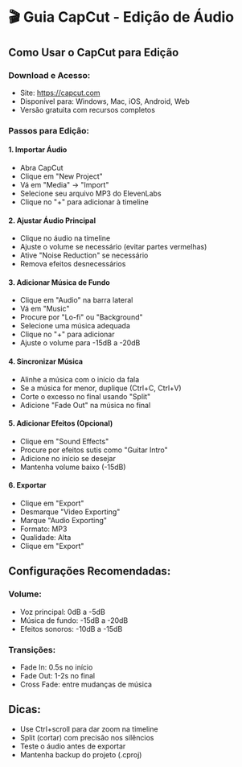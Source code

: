 # 🎬 Guia CapCut - Edição de Áudio

## Como Usar o CapCut para Edição

### Download e Acesso:
- Site: https://capcut.com
- Disponível para: Windows, Mac, iOS, Android, Web
- Versão gratuita com recursos completos

### Passos para Edição:

#### 1. Importar Áudio
- Abra CapCut
- Clique em "New Project"
- Vá em "Media" → "Import"
- Selecione seu arquivo MP3 do ElevenLabs
- Clique no "+" para adicionar à timeline

#### 2. Ajustar Áudio Principal
- Clique no áudio na timeline
- Ajuste o volume se necessário (evitar partes vermelhas)
- Ative "Noise Reduction" se necessário
- Remova efeitos desnecessários

#### 3. Adicionar Música de Fundo
- Clique em "Audio" na barra lateral
- Vá em "Music"
- Procure por "Lo-fi" ou "Background"
- Selecione uma música adequada
- Clique no "+" para adicionar
- Ajuste o volume para -15dB a -20dB

#### 4. Sincronizar Música
- Alinhe a música com o início da fala
- Se a música for menor, duplique (Ctrl+C, Ctrl+V)
- Corte o excesso no final usando "Split"
- Adicione "Fade Out" na música no final

#### 5. Adicionar Efeitos (Opcional)
- Clique em "Sound Effects"
- Procure por efeitos sutis como "Guitar Intro"
- Adicione no início se desejar
- Mantenha volume baixo (-15dB)

#### 6. Exportar
- Clique em "Export"
- Desmarque "Video Exporting"
- Marque "Audio Exporting"
- Formato: MP3
- Qualidade: Alta
- Clique em "Export"

## Configurações Recomendadas:

### Volume:
- Voz principal: 0dB a -5dB
- Música de fundo: -15dB a -20dB
- Efeitos sonoros: -10dB a -15dB

### Transições:
- Fade In: 0.5s no início
- Fade Out: 1-2s no final
- Cross Fade: entre mudanças de música

## Dicas:
- Use Ctrl+scroll para dar zoom na timeline
- Split (cortar) com precisão nos silêncios
- Teste o áudio antes de exportar
- Mantenha backup do projeto (.cproj)

